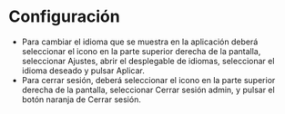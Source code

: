# Configuración

- Para cambiar el idioma que se muestra en la aplicación deberá seleccionar el icono     en la parte superior derecha de la pantalla, seleccionar Ajustes, abrir el desplegable de idiomas, seleccionar el idioma deseado y pulsar Aplicar. 
- Para cerrar sesión, deberá seleccionar el icono en la parte superior derecha de la pantalla, seleccionar Cerrar sesión admin, y pulsar el botón naranja de Cerrar sesión. 
    
